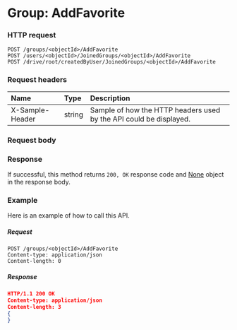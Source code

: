 # Group: AddFavorite


### HTTP request
```http
POST /groups/<objectId>/AddFavorite
POST /users/<objectId>/JoinedGroups/<objectId>/AddFavorite
POST /drive/root/createdByUser/JoinedGroups/<objectId>/AddFavorite

```
### Request headers
| Name       | Type | Description|
|:---------------|:--------|:----------|
| X-Sample-Header  | string  | Sample of how the HTTP headers used by the API could be displayed.|

### Request body

### Response
If successful, this method returns `200, OK` response code and [None](../resources/none.md) object in the response body.

### Example
Here is an example of how to call this API.
##### Request
```http
POST /groups/<objectId>/AddFavorite
Content-type: application/json
Content-length: 0
```
##### Response
```json
HTTP/1.1 200 OK
Content-type: application/json
Content-length: 3
{
}
```

<!-- uuid: 60de7ab1-3b2d-4cab-b183-ab1759f0e6b9
2015-10-09 18:16:06 UTC -->